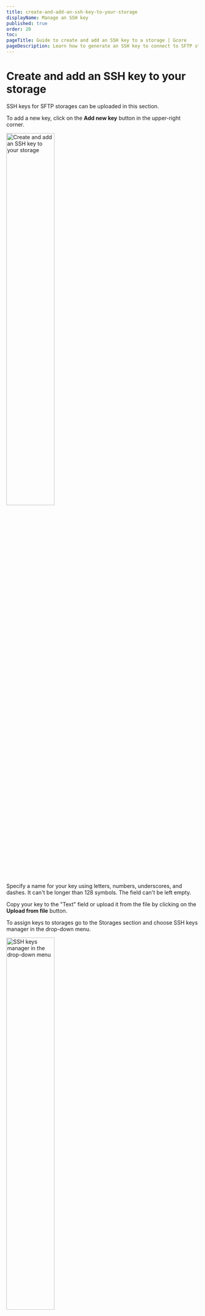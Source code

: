 ```yaml
---
title: create-and-add-an-ssh-key-to-your-storage
displayName: Manage an SSH key
published: true
order: 20
toc:
pageTitle: Guide to create and add an SSH key to a storage | Gcore
pageDescription: Learn how to generate an SSH key to connect to SFTP storage.
---
```

# Create and add an SSH key to your storage

SSH keys for SFTP storages can be uploaded in this section.

To add a new key, click on the **Add new key** button in the upper-right corner.

<img src="https://assets.gcore.pro/docs/storage/manage-sftp-storage/create-and-add-an-ssh-key-to-your-storage/Screenshot_76.png" alt="Create and add an SSH key to your storage" width="50%">

Specify a name for your key using letters, numbers, underscores, and dashes. It can't be longer than 128 symbols. The field can't be left empty.

Copy your key to the "Text" field or upload it from the file by clicking on the **Upload from file** button.

To assign keys to storages go to the Storages section and choose SSH keys manager in the drop-down menu.

<img src="https://assets.gcore.pro/docs/storage/manage-sftp-storage/create-and-add-an-ssh-key-to-your-storage/Screenshot_77.png" alt="SSH keys manager in the drop-down menu" width="50%">